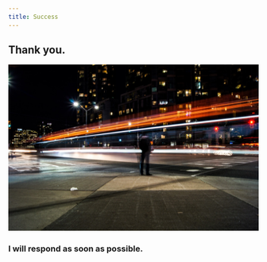 ```yaml
---
title: Success
---
```


## Thank you.

![credit: ahsan-avi-323793-unsplash.jpg](ahsan-avi-323793-unsplash.jpg "credit: ahsan-avi-323793/unsplash")

### I will respond as soon as possible.
